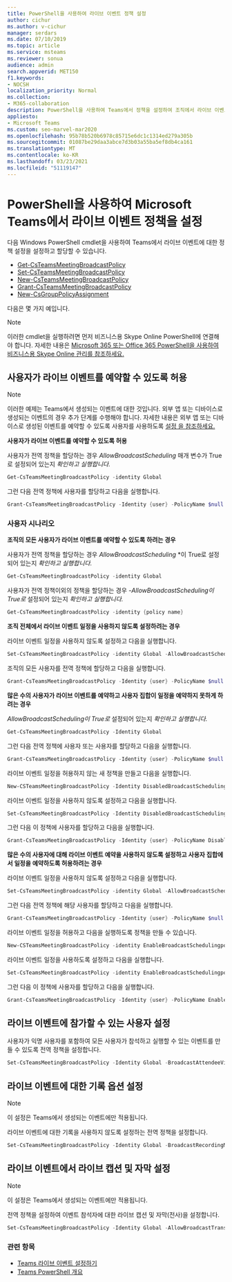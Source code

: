 ```yaml
---
title: PowerShell을 사용하여 라이브 이벤트 정책 설정
author: cichur
ms.author: v-cichur
manager: serdars
ms.date: 07/10/2019
ms.topic: article
ms.service: msteams
ms.reviewer: sonua
audience: admin
search.appverid: MET150
f1.keywords:
- NOCSH
localization_priority: Normal
ms.collection:
- M365-collaboration
description: PowerShell을 사용하여 Teams에서 정책을 설정하여 조직에서 라이브 이벤트를 개최할 수 있는 사용자 및 이벤트에서 사용할 수 있는 기능을 제어할 수 있는 방법의 예입니다.
appliesto:
- Microsoft Teams
ms.custom: seo-marvel-mar2020
ms.openlocfilehash: 95b78b520b6978c85715e6dc1c1314ed279a305b
ms.sourcegitcommit: 01087be29daa3abce7d3b03a55ba5ef8db4ca161
ms.translationtype: MT
ms.contentlocale: ko-KR
ms.lasthandoff: 03/23/2021
ms.locfileid: "51119147"
---
```

# <a name="use-powershell-to-set-live-events-policies-in-microsoft-teams"></a>PowerShell을 사용하여 Microsoft Teams에서 라이브 이벤트 정책을 설정

다음 Windows PowerShell cmdlet을 사용하여 Teams에서 라이브 이벤트에 대한 정책 설정을 설정하고 할당할 수 있습니다. 
- [Get-CsTeamsMeetingBroadcastPolicy](/powershell/module/skype/get-csteamsmeetingbroadcastpolicy?view=skype-ps)
- [Set-CsTeamsMeetingBroadcastPolicy](/powershell/module/skype/set-csteamsmeetingbroadcastpolicy?view=skype-ps)
- [New-CsTeamsMeetingBroadcastPolicy](/powershell/module/skype/new-csteamsmeetingbroadcastpolicy?view=skype-ps)
- [Grant-CsTeamsMeetingBroadcastPolicy](/powershell/module/skype/grant-csteamsmeetingbroadcastpolicy?view=skype-ps)
- [New-CsGroupPolicyAssignment](/powershell/module/teams/new-csgrouppolicyassignment?view=teams-ps)

다음은 몇 가지 예입니다.

> [!NOTE]
> 이러한 cmdlet을 실행하려면 먼저 비즈니스용 Skype Online PowerShell에 연결해야 합니다. 자세한 내용은 [Microsoft 365 또는 Office 365 PowerShell을 사용하여 비즈니스용 Skype Online 관리를 참조하세요.](/office365/enterprise/powershell/manage-skype-for-business-online-with-office-365-powershell)

## <a name="allow-users-to-schedule-live-events"></a>사용자가 라이브 이벤트를 예약할 수 있도록 허용 

> [!NOTE]
> 이러한 예제는 Teams에서 생성되는 이벤트에 대한 것입니다. 외부 앱 또는 디바이스로 생성되는 이벤트의 경우 추가 단계를 수행해야 합니다. 자세한 내용은 외부 앱 또는 디바이스로 생성된 이벤트를 예약할 수 있도록 사용자를 사용하도록 [설정 을 참조하세요.](set-up-for-teams-live-events.md#enable-users-to-schedule-events-that-were-produced-with-an-external-app-or-device)

**사용자가 라이브 이벤트를 예약할 수 있도록 허용**

사용자가 전역 정책을 할당하는 경우 *AllowBroadcastScheduling* 매개 변수가 True로 설정되어 있는지 *확인하고 실행합니다.*
```PowerShell
Get-CsTeamsMeetingBroadcastPolicy -identity Global
```
그런 다음 전역 정책에 사용자를 할당하고 다음을 실행합니다.
```PowerShell
Grant-CsTeamsMeetingBroadcastPolicy -Identity {user} -PolicyName $null -Verbose
```

### <a name="user-scenarios"></a>사용자 시나리오
**조직의 모든 사용자가 라이브 이벤트를 예약할 수 있도록 하려는 경우**

사용자가 전역 정책을 할당하는 경우 *AllowBroadcastScheduling* *이 True로 설정되어 있는지 *확인하고 실행합니다.*
```PowerShell
Get-CsTeamsMeetingBroadcastPolicy -identity Global
```
사용자가 전역 정책이외의 정책을 할당하는 경우 *-AllowBroadcastScheduling이 True로* 설정되어 있는지 *확인하고 실행합니다.*
```PowerShell
Get-CsTeamsMeetingBroadcastPolicy -identity {policy name}
```
**조직 전체에서 라이브 이벤트 일정을 사용하지 않도록 설정하려는 경우**

라이브 이벤트 일정을 사용하지 않도록 설정하고 다음을 실행합니다.
```PowerShell
Set-CsTeamsMeetingBroadcastPolicy -identity Global -AllowBroadcastScheduling $false
```
조직의 모든 사용자를 전역 정책에 할당하고 다음을 실행합니다.
```PowerShell
Grant-CsTeamsMeetingBroadcastPolicy -Identity {user} -PolicyName $null -Verbose
```

**많은 수의 사용자가 라이브 이벤트를 예약하고 사용자 집합이 일정을 예약하지 못하게 하려는 경우**

*AllowBroadcastScheduling이 True로* 설정되어 있는지 *확인하고 실행합니다.*
```PowerShell
Get-CsTeamsMeetingBroadcastPolicy -Identity Global
```
그런 다음 전역 정책에 사용자 또는 사용자를 할당하고 다음을 실행합니다.
```PowerShell
Grant-CsTeamsMeetingBroadcastPolicy -Identity {user} -PolicyName $null -Verbose
```

라이브 이벤트 일정을 허용하지 않는 새 정책을 만들고 다음을 실행합니다.
```PowerShell
New-CSTeamsMeetingBroadcastPolicy -Identity DisabledBroadcastSchedulingPolicy
```
라이브 이벤트 일정을 사용하지 않도록 설정하고 다음을 실행합니다.
```PowerShell
Set-CsTeamsMeetingBroadcastPolicy -Identity DisabledBroadcastSchedulingPolicy -AllowBroadcastScheduling $false
```
그런 다음 이 정책에 사용자를 할당하고 다음을 실행합니다.
```PowerShell
Grant-CsTeamsMeetingBroadcastPolicy -Identity {user} -PolicyName DisabledBroadcastSchedulingPolicy -Verbose
```
**많은 수의 사용자에 대해 라이브 이벤트 예약을 사용하지 않도록 설정하고 사용자 집합에서 일정을 예약하도록 허용하려는 경우**

라이브 이벤트 일정을 사용하지 않도록 설정하고 다음을 실행합니다.
```PowerShell
Set-CsTeamsMeetingBroadcastPolicy -identity Global -AllowBroadcastScheduling $false
```
그런 다음 전역 정책에 해당 사용자를 할당하고 다음을 실행합니다.
```PowerShell
Grant-CsTeamsMeetingBroadcastPolicy -Identity {user} -PolicyName $null -Verbose
```
라이브 이벤트 일정을 허용하고 다음을 실행하도록 정책을 만들 수 있습니다.
```PowerShell
New-CSTeamsMeetingBroadcastPolicy -identity EnableBroadcastSchedulingpolicy
```
라이브 이벤트 일정을 사용하도록 설정하고 다음을 실행합니다.
```PowerShell
Set-CsTeamsMeetingBroadcastPolicy -identity EnableBroadcastSchedulingpolicy -AllowBroadcastScheduling $true
```
그런 다음 이 정책에 사용자를 할당하고 다음을 실행합니다.
```PowerShell
Grant-CsTeamsMeetingBroadcastPolicy -Identity {user} -PolicyName EnableBroadcastSchedulingpolicy -Verbose
```
## <a name="set-who-can-join-live-events"></a>라이브 이벤트에 참가할 수 있는 사용자 설정
 
사용자가 익명 사용자를 포함하여 모든 사용자가 참석하고 실행할 수 있는 이벤트를 만들 수 있도록 전역 정책을 설정합니다.
```PowerShell
Set-CsTeamsMeetingBroadcastPolicy -Identity Global -BroadcastAttendeeVisibility Everyone  
```
## <a name="set-the-recording-option-for-live-events"></a>라이브 이벤트에 대한 기록 옵션 설정
> [!NOTE]
> 이 설정은 Teams에서 생성되는 이벤트에만 적용됩니다.

라이브 이벤트에 대한 기록을 사용하지 않도록 설정하는 전역 정책을 설정합니다.
```PowerShell
Set-CsTeamsMeetingBroadcastPolicy -Identity Global -BroadcastRecordingMode AlwaysDisabled 
```
## <a name="set-live-captions-and-subtitles-in-live-events"></a>라이브 이벤트에서 라이브 캡션 및 자막 설정
> [!NOTE]
> 이 설정은 Teams에서 생성되는 이벤트에만 적용됩니다. 

전역 정책을 설정하여 이벤트 참석자에 대한 라이브 캡션 및 자막(전사)을 설정합니다.
```PowerShell
Set-CsTeamsMeetingBroadcastPolicy -Identity Global -AllowBroadcastTranscription $true 
```

### <a name="related-topics"></a>관련 항목
- [Teams 라이브 이벤트 설정하기](set-up-for-teams-live-events.md)
- [Teams PowerShell 개요](../teams-powershell-overview.md)
